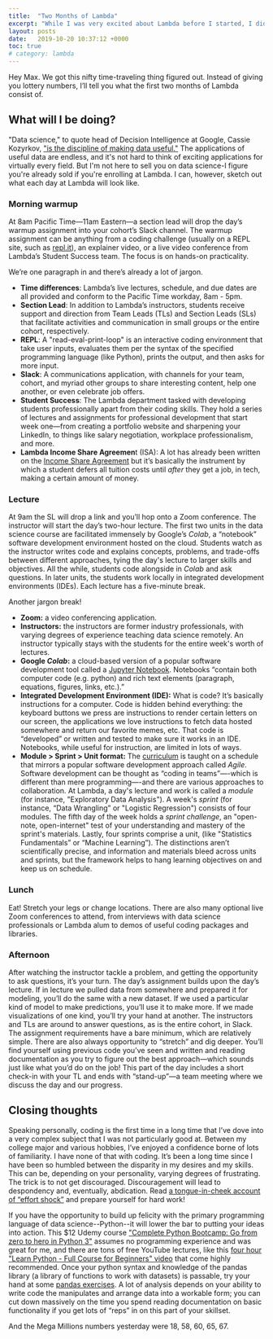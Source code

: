 ```yaml
---
title:  "Two Months of Lambda"
excerpt: "While I was very excited about Lambda before I started, I didn't quite know what each day would *look like*. Here are the nuts and bolts of most days at Lambda."
layout: posts
date:   2019-10-20 10:37:12 +0000
toc: true
# category: lambda
---
```


Hey Max. We got this nifty time-traveling thing figured out. Instead of giving you lottery numbers, I’ll tell you what the first two months of Lambda consist of. 

## What will I be doing?
"Data science," to quote head of Decision Intelligence at Google, Cassie Kozyrkov, ["is the discipline of making data useful."](https://hackernoon.com/what-on-earth-is-data-science-eb1237d8cb37) The applications of useful data are endless, and it's not hard to think of exciting applications for virtually every field. But I'm not here to sell you on data science-I figure you're already sold if you're enrolling at Lambda. I can, however, sketch out what each day at Lambda will look like.

### Morning warmup
At 8am Pacific Time—11am Eastern—a section lead will drop the day’s warmup assignment into your cohort’s Slack channel. The warmup assignment can be anything from a coding challenge (usually on a REPL site, such as [repl.it](https://repl.it/repls/OldfashionedPolishedArchitects)), an explainer video, or a live video conference from Lambda’s Student Success team. The focus is on hands-on practicality.

We’re one paragraph in and there’s already a lot of jargon.  
- **Time differences**: Lambda’s live lectures, schedule, and due dates are all provided and conform to the Pacific Time workday, 8am - 5pm.  
- **Section Lead**: In addition to Lambda’s instructors, students receive support and direction from Team Leads (TLs) and Section Leads (SLs) that facilitate activities and communication in small groups or the entire cohort, respectively.  
- **REPL**: A "read-eval-print-loop" is an interactive coding environment that take user inputs, evaluates them per the syntax of the specified programming language (like Python), prints the output, and then asks for more input. 
- **Slack**: A communications application, with channels for your team, cohort, and myriad other groups to share interesting content, help one another, or even celebrate job offers.  
- **Student Success**: The Lambda department tasked with developing students professionally apart from their coding skills. They hold a series of lectures and assignments for professional development that start week one—from creating a portfolio website and sharpening your LinkedIn, to things like salary negotiation, workplace professionalism, and more.   
- **Lambda Income Share Agreemen**t (ISA): A lot has already been written on the [Income Share Agreement](https://lambdaschool.com/isa) but it’s basically the instrument by which a student defers all tuition costs until _after_ they get a job, in tech, making a certain amount of money.  

### Lecture
At 9am the SL will drop a link and you’ll hop onto a Zoom conference. The instructor will start the day’s two-hour lecture. The first two units in the data science course are facilitated immensely by Google’s _Colab_, a “notebook” software development environment hosted on the cloud. Students watch as the instructor writes code and explains concepts, problems, and trade-offs between different approaches, tying the day's lecture to larger skills and objectives. All the while, students code alongside in _Colab_ and ask questions. In later units, the students work locally in integrated development environments (IDEs). Each lecture has a five-minute break.

Another jargon break!  
- **Zoom:** a video conferencing application.  
- **Instructors:** the instructors are former industry professionals, with varying degrees of experience teaching data science remotely. An instructor typically stays with the students for the entire week's worth of lectures.  
- **Google _Colab_:** a cloud-based version of a popular software development tool called a [Jupyter Notebook](https://jupyter-notebook-beginner-guide.readthedocs.io/en/latest/what_is_jupyter.html). Notebooks “contain both computer code (e.g. python) and rich text elements (paragraph, equations, figures, links, etc.).”   
- **Integrated Development Environment (IDE):** What is code? It’s basically instructions for a computer. Code is hidden behind everything: the keyboard buttons we press are instructions to render certain letters on our screen, the applications we love instructions to fetch data hosted somewhere and return our favorite memes, etc. That code is “developed” or written and tested to make sure it works in an IDE. Notebooks, while useful for instruction, are limited in lots of ways.  
- **Module > Sprint > Unit format:** The [curriculum](https://lambdaschool.com/courses/data-science) is taught on a schedule that mirrors a popular software development approach called _Agile_. Software development can be thought as “coding in teams”—-which is different than mere programming—-and there are various approaches to collaboration. At Lambda, a day's lecture and work is called a _module_ (for instance, "Exploratory Data Analysis"). A week's _sprint_ (for instance, “Data Wrangling” or "Logistic Regression") consists of four modules. The fifth day of the week holds a _sprint challenge_, an "open-note, open-internet" test of your understanding and mastery of the sprint's materials. Lastly, four sprints comprise a unit, (like "Statistics Fundamentals” or “Machine Learning”). The distinctions aren’t scientifically precise, and information and materials bleed across units and sprints, but the framework helps to hang learning objectives on and keep us on schedule.   

### Lunch
Eat! Stretch your legs or change locations. There are also many optional live Zoom conferences to attend, from interviews with data science professionals or Lambda alum to demos of useful coding packages and libraries.

### Afternoon
After watching the instructor tackle a problem, and getting the opportunity to ask questions, it’s your turn. The day’s assignment builds upon the day’s lecture. If in lecture we pulled data from somewhere and prepared it for modeling, you’ll do the same with a new dataset. If we used a particular kind of model to make predictions, you’ll use it to make more. If we made visualizations of one kind, you’ll try your hand at another. The instructors and TLs are around to answer questions, as is the entire cohort, in Slack. The assignment requirements have a bare minimum, which are relatively simple. There are also always opportunity to “stretch” and dig deeper. You’ll find yourself using previous code you’ve seen and written and reading documentation as you try to figure out the best approach—which sounds just like what you’d do on the job!  This part of the day includes a short check-in with your TL and ends with “stand-up”—a team meeting where we discuss the day and our progress. 

## Closing thoughts
Speaking personally, coding is the first time in a long time that I’ve dove into a very complex subject that I was not particularly good at. Between my college major and various hobbies, I’ve enjoyed a confidence borne of lots of familiarity. I have none of that with coding. It’s been a long time since I have been so humbled between the disparity in my desires and my skills. This can be, depending on your personality, varying degrees of frustrating. The trick is to not get discouraged. Discouragement will lead to despondency and, eventually, abdication. Read [a tongue-in-cheek account of “effort shock”](https://www.cracked.com/article_18544_how-the-karate-kid-ruined-modern-world.html) and prepare yourself for hard work!

If you have the opportunity to build up felicity with the primary programming language of data science--Python--it will lower the bar to putting your ideas into action. This $12 Udemy course ["Complete Python Bootcamp: Go from zero to hero in Python 3"](https://www.udemy.com/course/complete-python-bootcamp/) assumes no programming experience and was great for me, and there are tons of free YouTube lectures, like this [four hour "Learn Python - Full Course for Beginners" video](https://www.youtube.com/watch?v=rfscVS0vtbw) that come highly recommended. Once your python syntax and knowledge of the pandas library (a library of functions to work with datasets) is passable, try your hand at some [pandas exercises](https://github.com/guipsamora/pandas_exercises). A lot of analysis depends on your ability to write code the manipulates and arrange data into a workable form; you can cut down massively on the time you spend reading documentation on basic functionality if you get lots of “reps” in on this part of your skillset.

And the Mega Millions numbers yesterday were 18, 58, 60, 65, 67. 